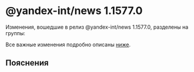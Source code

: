 # @yandex-int/news 1.1577.0

<!-- ЧЕЛОВЕЧЕСКОЕ ВСТУПЛЕНИЕ -->

Изменения, вошедшие в релиз @yandex-int/news 1.1577.0, разделены на группы:

Все важные изменения подробно описаны [ниже](#Пояснения).

## Пояснения

